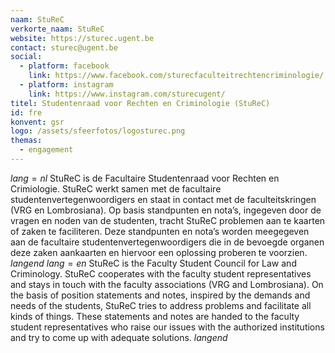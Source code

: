 ```yaml
---
naam: StuReC
verkorte_naam: StuReC
website: https://sturec.ugent.be
contact: sturec@ugent.be
social:
  - platform: facebook
    link: https://www.facebook.com/sturecfaculteitrechtencriminologie/
  - platform: instagram
    link: https://www.instagram.com/sturecugent/
titel: Studentenraad voor Rechten en Criminologie (StuReC)
id: fre
konvent: gsr
logo: /assets/sfeerfotos/logosturec.png
themas:
  - engagement
---
```

$lang=nl$ 
StuReC is de Facultaire Studentenraad voor Rechten en Crimiologie. StuReC werkt samen met de facultaire studentenvertegenwoordigers en staat in contact met de faculteitskringen (VRG en Lombrosiana). Op basis standpunten en nota’s, ingegeven door de vragen en noden van de studenten, tracht StuReC problemen aan te kaarten of zaken te faciliteren. Deze standpunten en nota’s worden meegegeven aan de facultaire studentenvertegenwoordigers die in de bevoegde organen deze zaken aankaarten en hiervoor een oplossing proberen te voorzien. 
$langend$ 
$lang=en$ 
StuReC is the Faculty Student Council for Law and Criminology. StuReC cooperates with the faculty student representatives and stays in touch with the faculty associations (VRG and Lombrosiana). On the basis of position statements and notes, inspired by the demands and needs of the students, StuReC tries to address problems and facilitate all kinds of things. These statements and notes are handed to the faculty student representatives who raise our issues with the authorized institutions and try to come up with adequate solutions. 
$langend$
